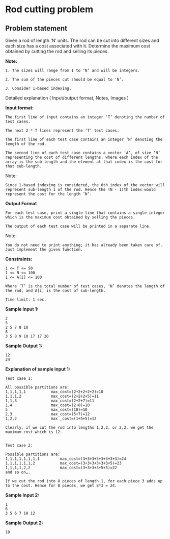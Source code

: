 Rod cutting problem
===================

Problem statement
-----------------

Given a rod of length ‘N’ units. The rod can be cut into different sizes and each size has a cost associated with it. Determine the maximum cost obtained by cutting the rod and selling its pieces.

**Note:**

    1. The sizes will range from 1 to ‘N’ and will be integers.
    
    2. The sum of the pieces cut should be equal to ‘N’.
    
    3. Consider 1-based indexing.
    

Detailed explanation ( Input/output format, Notes, Images )

**Input format:**

    The first line of input contains an integer ‘T’ denoting the number of test cases.
    
    The next 2 * T lines represent the ‘T’ test cases.
    
    The first line of each test case contains an integer ‘N’ denoting the length of the rod.
    
    The second line of each test case contains a vector ’A’, of size ‘N’ representing the cost of different lengths, where each index of the array is the sub-length and the element at that index is the cost for that sub-length.
    

Note:

    Since 1-based indexing is considered, the 0th index of the vector will represent sub-length 1 of the rod. Hence the (N - 1)th index would represent the cost for the length ‘N’. 
    

**Output Format**

    For each test case, print a single line that contains a single integer which is the maximum cost obtained by selling the pieces.
    
    The output of each test case will be printed in a separate line.
    

Note:

    You do not need to print anything; it has already been taken care of. Just implement the given function.
    

**Constraints:**

    1 <= T <= 50
    1 <= N <= 100
    1 <= A[i] <= 100
    
    Where ‘T’ is the total number of test cases, ‘N’ denotes the length of the rod, and A[i] is the cost of sub-length.
    
    Time limit: 1 sec.
    

**Sample Input 1:**

    2
    5
    2 5 7 8 10
    8
    3 5 8 9 10 17 17 20
    

**Sample Output 1:**

    12
    24
    

**Explanation of sample input 1:**

    Test case 1:
    
    All possible partitions are:
    1,1,1,1,1           max_cost=(2+2+2+2+2)=10
    1,1,1,2             max_cost=(2+2+2+5)=11
    1,1,3               max_cost=(2+2+7)=11
    1,4                 max_cost=(2+8)=10
    5                   max_cost=(10)=10
    2,3                 max_cost=(5+7)=12
    1,2,2               max _cost=(1+5+5)=12    
    
    Clearly, if we cut the rod into lengths 1,2,2, or 2,3, we get the maximum cost which is 12.
    
    
    Test case 2:
    
    Possible partitions are:
    1,1,1,1,1,1,1,1         max_cost=(3+3+3+3+3+3+3+3)=24
    1,1,1,1,1,1,2           max_cost=(3+3+3+3+3+3+5)=23
    1,1,1,1,2,2             max_cost=(3+3+3+3+5+5)=22
    and so on….
    
    If we cut the rod into 8 pieces of length 1, for each piece 3 adds up to the cost. Hence for 8 pieces, we get 8*3 = 24.
    

**Sample Input 2:**

    1
    6
    3 5 6 7 10 12
    

**Sample Output 2:**

    18

